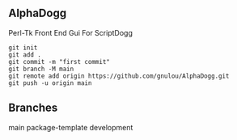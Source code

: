 AlphaDogg
----------
Perl-Tk Front End Gui For ScriptDogg


```
git init
git add .
git commit -m "first commit"
git branch -M main
git remote add origin https://github.com/gnulou/AlphaDogg.git
git push -u origin main
```

Branches
----------

main
package-template
development
